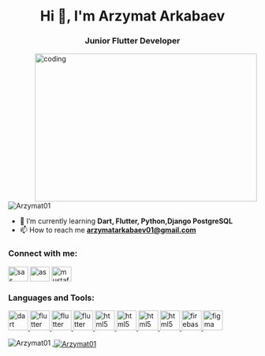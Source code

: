 <h1 align="center">Hi 👋, I'm  Arzymat Arkabaev</h1>
<h3 align="center">Junior Flutter Developer</h3>

<img align="right" alt="coding" width="450" height="300" src="https://camo.githubusercontent.com/cae12fddd9d6982901d82580bdf321d81fb299141098ca1c2d4891870827bf17/68747470733a2f2f6d69726f2e6d656469756d2e636f6d2f6d61782f313336302f302a37513379765349765f7430696f4a2d5a2e676966">

<p align="left"> <img src="https://komarev.com/ghpvc/?username=Arzymat01&label=Profile%20views&color=0e75b6&style=flat" alt="Arzymat01" /> 
</p>

- 🌱 I’m currently learning **Dart, Flutter, Python,Django PostgreSQL**
- 📫 How to reach me **arzymatarkabaev01@gmail.com**

<h3 align="left">Connect with me:</h3>
<p align="left">

<a href="https://www.linkedin.com/in/arzymat-arkabaev-130639232/s" target="blank"><img align="center" src="https://raw.githubusercontent.com/rahuldkjain/github-profile-readme-generator/master/src/images/icons/Social/linked-in-alt.svg" alt="sas" height="30" width="40" /></a>
<a href="https://www.facebook.com/profile.php?id=100012899505781" target="blank"><img align="center" src="https://raw.githubusercontent.com/rahuldkjain/github-profile-readme-generator/master/src/images/icons/Social/facebook.svg" alt="as" height="30" width="40" /></a>
<a href="https://www.instagram.com/arka6aev1/
         " target="blank"><img align="center" src="https://raw.githubusercontent.com/rahuldkjain/github-profile-readme-generator/master/src/images/icons/Social/instagram.svg" alt="mustafa_nabievv" height="30" width="40" /></a>
</p>

<h3 align="left">Languages and Tools:</h3>
<p align="left">
    <a href="https://dart.dev" target="_blank" rel="noreferrer">
        <img src="https://www.vectorlogo.zone/logos/dartlang/dartlang-icon.svg" alt="dart" width="40" height="40" />
    </a>
    <a href="https://flutter.dev" target="_blank" rel="noreferrer"> <img
            src="https://www.vectorlogo.zone/logos/flutterio/flutterio-icon.svg" alt="flutter" width="40" height="40" />
    </a>
    <a href="https://www.python.org/dev/" target="_blank" rel="noreferrer"> <img
            src="https://www.vectorlogo.zone/logos/python/python-icon.svg" alt="flutter" width="40" height="40" />
    </a>
    <a href="https://www.djangoproject.com/" target="_blank" rel="noreferrer" > <img
            src="https://www.vectorlogo.zone/logos/djangoproject/djangoproject-icon.svg" alt="flutter" width="40" height="40" />
    </a>
    <a href="https://www.postgresql.org/" target="_blank" rel="noreferrer"> <img
            src="https://www.vectorlogo.zone/logos/postgresql/postgresql-icon.svg"
            alt="html5" width="40" height="40" />
    </a>
    </a>
    <a href="https://www.w3schools.com/html/html_css.asp" target="_blank" rel="noreferrer"> <img
            src="https://www.vectorlogo.zone/logos/w3_html5/w3_html5-icon.svg"
            alt="html5" width="40" height="40" />
    </a>
    </a>
    <a href="https://www.w3schools.com/html/html_css.asp" target="_blank" rel="noreferrer"> <img
            src="https://www.vectorlogo.zone/logos/w3_css/w3_css-icon.svg"
            alt="html5" width="40" height="40" />
    </a>
    <a href="https://getbootstrap.com/" target="_blank" rel="noreferrer"> <img
            src="https://www.vectorlogo.zone/logos/getbootstrap/getbootstrap-icon.svg"
            alt="html5" width="40" height="40" />
    </a>
    <a href="https://firebase.google.com/" target="_blank" rel="noreferrer"> <img
            src="https://www.vectorlogo.zone/logos/firebase/firebase-icon.svg" alt="firebase" width="40" height="40" />
    </a>
    <a href="https://www.figma.com/" target="_blank" rel="noreferrer"> <img
            src="https://www.vectorlogo.zone/logos/figma/figma-icon.svg" alt="figma" width="40" height="40" />
    
</p>

<p><img align="left"  src="https://github-readme-stats.vercel.app/api/top-langs?username=Arzymat01&show_icons=true&locale=en&layout=compact" alt="Arzymat01" /></p>

<p>&nbsp;<img align="center"  src="https://github-readme-stats.vercel.app/api?username=Arzymat01&show_icons=true&locale=en" alt="Arzymat01" /></p>

